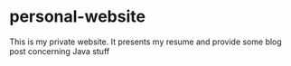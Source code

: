 # personal-website
This is my private website. It presents my resume and provide some blog post concerning Java stuff

